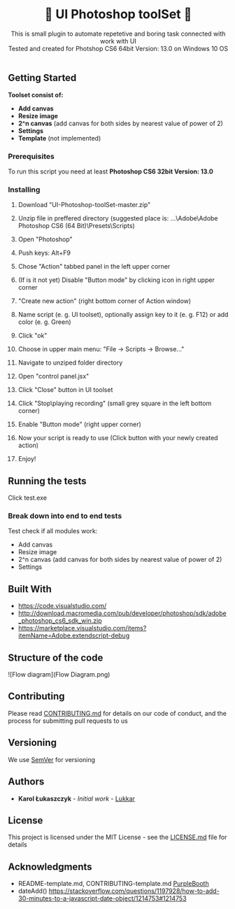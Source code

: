 <h1 align="center">🚀 UI Photoshop toolSet 🚀 </h1>

<div align="center">
This is small plugin to automate repetetive and boring task connected with work with UI </br>
</div>
<div align="center">
Tested and created for Photshop CS6 64bit Version: 13.0 on Windows 10 OS</br></br>
</div>

## Getting Started

**Toolset consist of:**
- **Add canvas**
- **Resize image**
- **2^n canvas** (add canvas for both sides by nearest value of power of 2)
- **Settings**
- **Template** (not implemented)

### Prerequisites

To run this script you need at least **Photoshop CS6 32bit Version: 13.0**

### Installing

1. Download "UI-Photoshop-toolSet-master.zip"

2. Unzip file in preffered directory (suggested place is: ...\Adobe\Adobe Photoshop CS6 (64 Bit)\Presets\Scripts)

3. Open "Photoshop"

4. Push keys: Alt+F9

5. Chose "Action" tabbed panel in the left upper corner

6. (If is it not yet) Disable "Button mode" by clicking icon in right upper corner

5. "Create new action" (right bottom corner of Action window)

6. Name script (e. g. UI toolset), optionally assign key to it (e. g. F12) or add color (e. g. Green)

7. Click "ok"

7. Choose in upper main menu: "File -> Scripts -> Browse..."

8. Navigate to unziped folder directory

9. Open "control panel.jsx"

10. Click "Close" button in UI toolset

11. Click "Stop\playing recording" (small grey square in the left bottom corner)

12. Enable "Button mode" (right upper corner)

13. Now your script is ready to use (Click button with your newly created action)

14. Enjoy!

## Running the tests

Click test.exe

### Break down into end to end tests

Test check if all modules work:
- Add canvas
- Resize image
- 2^n canvas (add canvas for both sides by nearest value of power of 2)
- Settings

## Built With

* https://code.visualstudio.com/
* http://download.macromedia.com/pub/developer/photoshop/sdk/adobe_photoshop_cs6_sdk_win.zip
* https://marketplace.visualstudio.com/items?itemName=Adobe.extendscript-debug

## Structure of the code

![Flow diagram](Flow Diagram.png)

## Contributing

Please read [CONTRIBUTING.md](https://github.com/Lukkar90/UI-Photoshop-toolSet/tree/master) for details on our code of conduct, and the process for submitting pull requests to us

## Versioning

We use [SemVer](http://semver.org/) for versioning

## Authors

* **Karol Łukaszczyk** - *Initial work* - [Lukkar](https://github.com/Lukkar90)

## License

This project is licensed under the MIT License - see the [LICENSE.md](LICENSE.md) file for details

## Acknowledgments

* README-template.md, CONTRIBUTING-template.md [ PurpleBooth](https://gist.github.com/PurpleBooth)
* dateAdd() https://stackoverflow.com/questions/1197928/how-to-add-30-minutes-to-a-javascript-date-object/1214753#1214753

